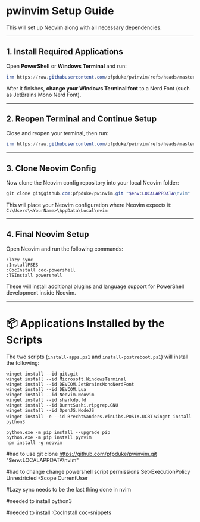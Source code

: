 # pwinvim Setup Guide

This will set up Neovim along with all necessary dependencies.

---

## 1. Install Required Applications

Open **PowerShell** or **Windows Terminal** and run:

```powershell
irm https://raw.githubusercontent.com/pfpduke/pwinvim/refs/heads/master/powershell/install-apps.ps1 | iex
```

After it finishes, **change your Windows Terminal font** to a Nerd Font (such as JetBrains Mono Nerd Font).

---

## 2. Reopen Terminal and Continue Setup

Close and reopen your terminal, then run:

```powershell
irm https://raw.githubusercontent.com/pfpduke/pwinvim/refs/heads/master/powershell/Install-PostReboot.ps1 | iex
```

---

## 3. Clone Neovim Config

Now clone the Neovim config repository into your local Neovim folder:

```powershell
git clone git@github.com:pfpduke/pwinvim.git "$env:LOCALAPPDATA\nvim"
```

This will place your Neovim configuration where Neovim expects it:  
`C:\Users\<YourName>\AppData\Local\nvim`

---

## 4. Final Neovim Setup

Open Neovim and run the following commands:

```shell
:lazy sync
:InstallPSES
:CocInstall coc-powershell
:TSInstall powershell
```

These will install additional plugins and language support for PowerShell development inside Neovim.

---

# 📦 Applications Installed by the Scripts

The two scripts (`install-apps.ps1` and `install-postreboot.ps1`) will install the following:

`winget install --id git.git`                              
`winget install --id Microsoft.WindowsTerminal`            
`winget install --id DEVCOM.JetBrainsMonoNerdFont`         
`winget install --id DEVCOM.Lua`                          
`winget install --id Neovim.Neovim`                       
`winget install --id sharkdp.fd`                          
`winget install --id BurntSushi.ripgrep.GNU`              
`winget install --id OpenJS.NodeJS`                       
`winget install -e --id BrechtSanders.WinLibs.POSIX.UCRT` 
`winget install python3`                                  

`python.exe -m pip install --upgrade pip`                  
`python.exe -m pip install pynvim`                        
`npm install -g neovim`                                   


#had to use
git clone https://github.com/pfpduke/pwinvim.git "$env:LOCALAPPDATA\nvim"

#had to change change powershell script permissions
Set-ExecutionPolicy Unrestricted -Scope CurrentUser

#Lazy sync needs to be the last thing done in nvim

#needed to install python3

#needed to install :CocInstall coc-snippets